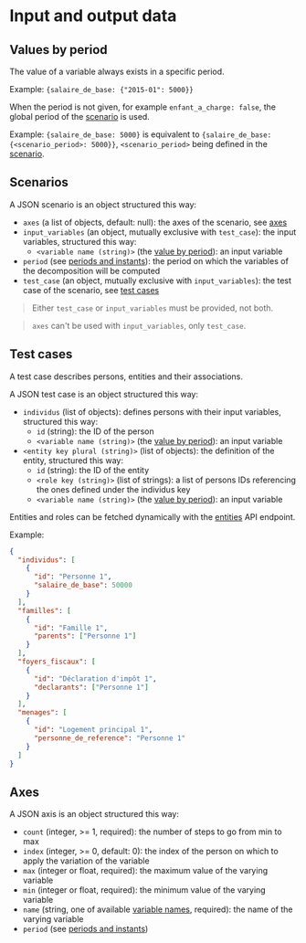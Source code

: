 # Input and output data

## Values by period

The value of a variable always exists in a specific period.

Example: `{salaire_de_base: {"2015-01": 5000}}`

When the period is not given, for example `enfant_a_charge: false`, the global period of the [scenario](#scenarios) is used.

Example: `{salaire_de_base: 5000}` is equivalent to `{salaire_de_base: {<scenario_period>: 5000}}`, `<scenario_period>` being defined in the [scenario](#scenarios).

## Scenarios

A JSON scenario is an object structured this way:
* `axes` (a list of objects, default: null): the axes of the scenario, see [axes](#axes)
* `input_variables` (an object, mutually exclusive with `test_case`): the input variables, structured this way:
  * `<variable name (string)>` (the [value by period](#values-by-period)): an input variable
* `period` (see [periods and instants](../periodsinstants.md)): the period on which the variables of the decomposition will be computed
* `test_case` (an object, mutually exclusive with `input_variables`): the test case of the scenario, see [test cases](#test-cases)

> Either `test_case` or `input_variables` must be provided, not both.

> `axes` can't be used with `input_variables`, only `test_case`.

## Test cases

A test case describes persons, entities and their associations.

A JSON test case is an object structured this way:
* `individus` (list of objects): defines persons with their input variables, structured this way:
  * `id` (string): the ID of the person
  * `<variable name (string)>` (the [value by period](#values-by-period)): an input variable
* `<entity key plural (string)>` (list of objects): the definition of the entity, structured this way:
  * `id` (string): the ID of the entity
  * `<role key (string)>` (list of strings): a list of persons IDs referencing the ones defined under the individus key
  * `<variable name (string)>` (the [value by period](#values-by-period)): an input variable

Entities and roles can be fetched dynamically with the [entities](#entities) API endpoint.

Example:

```json
{
  "individus": [
    {
      "id": "Personne 1",
      "salaire_de_base": 50000
    }
  ],
  "familles": [
    {
      "id": "Famille 1",
      "parents": ["Personne 1"]
    }
  ],
  "foyers_fiscaux": [
    {
      "id": "Déclaration d'impôt 1",
      "declarants": ["Personne 1"]
    }
  ],
  "menages": [
    {
      "id": "Logement principal 1",
      "personne_de_reference": "Personne 1"
    }
  ]
}
```

## Axes

A JSON axis is an object structured this way:
* `count` (integer, >= 1, required): the number of steps to go from min to max
* `index` (integer, >= 0, default: 0): the index of the person on which to apply the variation of the variable
* `max` (integer or float, required): the maximum value of the varying variable
* `min` (integer or float, required): the minimum value of the varying variable
* `name` (string, one of available [variable names](https://legislation.openfisca.fr/variables), required): the name of the varying variable
* `period` (see [periods and instants](../periodsinstants.md))
